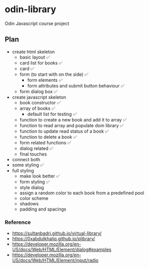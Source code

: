 # odin-library
Odin Javascript course project


## Plan
- create html skeleton
    - basic layout ✅
    - card list for books ✅
    - card ✅
    - form (to start with on the side) ✅
        - form elements ✅
        - form attributes and submit button behaviour ✅
    - form dialog box ✅
- create javascript skeleton
    - book constructor ✅
    - array of books ✅
        - default list for testing ✅
    - function to create a new book and add it to array ✅
    - function to read array and populate dom library ✅
    - function to update read status of a book ✅
    - function to delete a book ✅
    - form related functions ✅
    - dialog related ✅
    - final touches
- connect both
- some styling ✅
- full styling
    - make look better ✅
    - form styling ✅
    - style dialog
    - assign a random color to each book from a predefined pool
    - color scheme
    - shadows
    - padding and spacings
    

### Reference
- https://sultanbadri.github.io/virtual-library/
- https://0xabdulkhaliq.github.io/plibrary/
- https://developer.mozilla.org/en-US/docs/Web/HTML/Element/dialog#examples
- https://developer.mozilla.org/en-US/docs/Web/HTML/Element/input/radio
